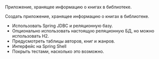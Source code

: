 Приложение, хранящее информацию о книгах в библиотеке.

Создать приложение, хранящее информацию о книгах в библиотеке.
 - Использовать Spring JDBC и реляционную базу.
 - Опционально использовать настоящую реляционную БД, но можно использовать H2.
 - Предусмотреть таблицы авторов, книг и жанров.
 - Интерфейс на Spring Shell
 - Покрыть тестами, насколько это возможно.